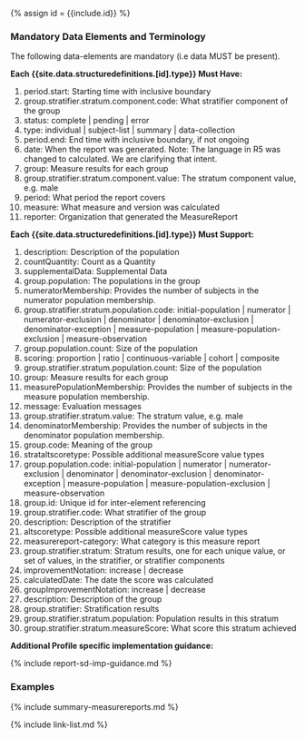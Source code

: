 {% assign id = {{include.id}} %}
<!--Begin Generated Intro Tag (DO NOT REMOVE)-->
### Mandatory Data Elements and Terminology
The following data-elements are mandatory (i.e data MUST be present).

**Each {{site.data.structuredefinitions.[id].type}} Must Have:**
1. period.start: Starting time with inclusive boundary
2. group.stratifier.stratum.component.code: What stratifier component of the group
3. status: complete \| pending \| error
4. type: individual \| subject-list \| summary \| data-collection
5. period.end: End time with inclusive boundary, if not ongoing
6. date: When the report was generated. Note: The language in R5 was changed to calculated.  We are clarifying that intent.
7. group: Measure results for each group
8. group.stratifier.stratum.component.value: The stratum component value, e.g. male
9. period: What period the report covers
10. measure: What measure and version was calculated
11. reporter: Organization that generated the MeasureReport

**Each {{site.data.structuredefinitions.[id].type}} Must Support:**
1. description: Description of the population
2. countQuantity: Count as a Quantity
3. supplementalData: Supplemental Data
4. group.population: The populations in the group
5. numeratorMembership: Provides the number of subjects in the numerator population membership.
6. group.stratifier.stratum.population.code: initial-population \| numerator \| numerator-exclusion \| denominator \| denominator-exclusion \| denominator-exception \| measure-population \| measure-population-exclusion \| measure-observation
7. group.population.count: Size of the population
8. scoring: proportion \| ratio \| continuous-variable \| cohort \| composite
9. group.stratifier.stratum.population.count: Size of the population
10. group: Measure results for each group
11. measurePopulationMembership: Provides the number of subjects in the measure population membership.
12. message: Evaluation messages
13. group.stratifier.stratum.value: The stratum value, e.g. male
14. denominatorMembership: Provides the number of subjects in the denominator population membership.
15. group.code: Meaning of the group
16. strataltscoretype: Possible additional measureScore value types
17. group.population.code: initial-population \| numerator \| numerator-exclusion \| denominator \| denominator-exclusion \| denominator-exception \| measure-population \| measure-population-exclusion \| measure-observation
18. group.id: Unique id for inter-element referencing
19. group.stratifier.code: What stratifier of the group
20. description: Description of the stratifier
21. altscoretype: Possible additional measureScore value types
22. measurereport-category: What category is this measure report
23. group.stratifier.stratum: Stratum results, one for each unique value, or set of values, in the stratifier, or stratifier components
24. improvementNotation: increase \| decrease
25. calculatedDate: The date the score was calculated
26. groupImprovementNotation: increase \| decrease
27. description: Description of the group
28. group.stratifier: Stratification results
29. group.stratifier.stratum.population: Population results in this stratum
30. group.stratifier.stratum.measureScore: What score this stratum achieved

<!--End Generated Intro (DO NOT REMOVE)-->




**Additional Profile specific implementation guidance:**

{% include report-sd-imp-guidance.md %}

### Examples

{% include summary-measurereports.md %}

{% include link-list.md %}
